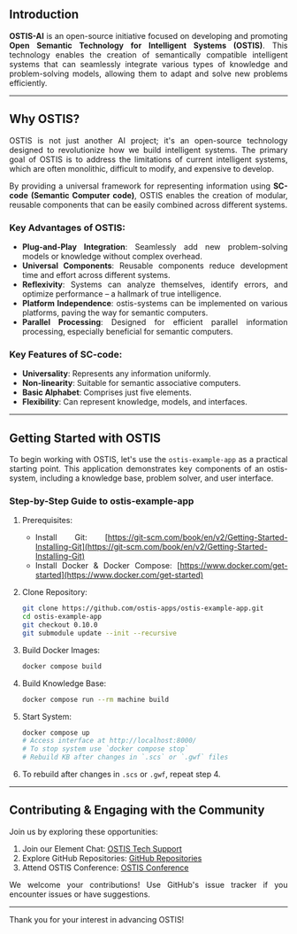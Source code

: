 <div align="justify">

## Introduction

**OSTIS-AI** is an open-source initiative focused on developing and promoting **Open Semantic Technology for Intelligent Systems (OSTIS)**. This technology enables the creation of semantically compatible intelligent systems that can seamlessly integrate various types of knowledge and problem-solving models, allowing them to adapt and solve new problems efficiently.

---

## Why OSTIS?

OSTIS is not just another AI project; it's an open-source technology designed to revolutionize how we build intelligent systems. The primary goal of OSTIS is to address the limitations of current intelligent systems, which are often monolithic, difficult to modify, and expensive to develop.

By providing a universal framework for representing information using **SC-code (Semantic Computer code)**, OSTIS enables the creation of modular, reusable components that can be easily combined across different systems.

### Key Advantages of OSTIS:

- **Plug-and-Play Integration**: Seamlessly add new problem-solving models or knowledge without complex overhead.
- **Universal Components**: Reusable components reduce development time and effort across different systems.
- **Reflexivity**: Systems can analyze themselves, identify errors, and optimize performance – a hallmark of true intelligence.
- **Platform Independence**: ostis-systems can be implemented on various platforms, paving the way for semantic computers.
- **Parallel Processing**: Designed for efficient parallel information processing, especially beneficial for semantic computers.

### Key Features of SC-code:

- **Universality**: Represents any information uniformly.
- **Non-linearity**: Suitable for semantic associative computers.
- **Basic Alphabet**: Comprises just five elements.
- **Flexibility**: Can represent knowledge, models, and interfaces.

---

## Getting Started with OSTIS

To begin working with OSTIS, let's use the `ostis-example-app` as a practical starting point. This application demonstrates key components of an ostis-system, including a knowledge base, problem solver, and user interface.

### Step-by-Step Guide to ostis-example-app

1. Prerequisites:
   - Install Git: [https://git-scm.com/book/en/v2/Getting-Started-Installing-Git](https://git-scm.com/book/en/v2/Getting-Started-Installing-Git)
   - Install Docker & Docker Compose: [https://www.docker.com/get-started](https://www.docker.com/get-started)

2. Clone Repository:
   
   ```sh
   git clone https://github.com/ostis-apps/ostis-example-app.git
   cd ostis-example-app
   git checkout 0.10.0
   git submodule update --init --recursive
   ```

3. Build Docker Images:
   
   ```sh
   docker compose build
   ```

4. Build Knowledge Base:
   
   ```sh
   docker compose run --rm machine build
   ```

5. Start System:
   
   ```sh
   docker compose up 
   # Access interface at http://localhost:8000/
   # To stop system use `docker compose stop`
   # Rebuild KB after changes in `.scs` or `.gwf` files 
   ```

6. To rebuild after changes in `.scs` or `.gwf`, repeat step 4.

---

## Contributing & Engaging with the Community

Join us by exploring these opportunities:

1. Join our Element Chat: [OSTIS Tech Support](https://app.element.io/#/room/#ostis_tech_support:matrix.org)  
2. Explore GitHub Repositories: [GitHub Repositories](https://github.com/ostis-ai)  
3. Attend OSTIS Conference: [OSTIS Conference](http://conf.ostis.net/en/ostis-conference/)  

We welcome your contributions! Use GitHub's issue tracker if you encounter issues or have suggestions.

</div>

--- 

Thank you for your interest in advancing OSTIS!
